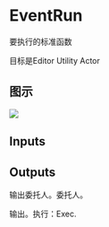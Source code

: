 # EventRun

要执行的标准函数

目标是Editor Utility Actor

## 图示

![]($-20221218-17450526.png)

## Inputs

## Outputs

输出委托人。委托人。

输出。执行：Exec.

